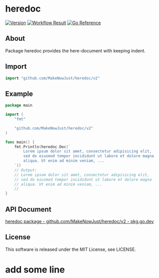 # heredoc

[![Version](https://img.shields.io/github/v/release/makenowjust/heredoc)](https://github.com/makenowjust/heredoc/releases)
[![Workflow Result](https://github.com/makenowjust/heredoc/actions/workflows/main.yml/badge.svg?branch=main)](https://github.com/makenowjust/heredoc/actions/workflows/main.yml)
[![Go Reference](https://pkg.go.dev/badge/github.com/makenowjust/heredoc/v2.svg)](https://pkg.go.dev/github.com/MakeNowJust/heredoc/v2)

## About

Package heredoc provides the here-document with keeping indent.

## Import

```go
import "github.com/MakeNowJust/heredoc/v2"
```

## Example

```go
package main

import (
	"fmt"

	"github.com/MakeNowJust/heredoc/v2"
)

func main() {
	fmt.Println(heredoc.Doc(`
		Lorem ipsum dolor sit amet, consectetur adipisicing elit,
		sed do eiusmod tempor incididunt ut labore et dolore magna
		aliqua. Ut enim ad minim veniam, ...
	`))
	// Output:
	// Lorem ipsum dolor sit amet, consectetur adipisicing elit,
	// sed do eiusmod tempor incididunt ut labore et dolore magna
	// aliqua. Ut enim ad minim veniam, ...
	//
}
```

## API Document

[heredoc package - github.com/MakeNowJust/heredoc/v2 - pkg.go.dev](https://pkg.go.dev/github.com/MakeNowJust/heredoc/v2)

## License

This software is released under the MIT License, see LICENSE.


# add some line
